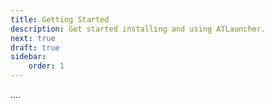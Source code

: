 ```yaml
---
title: Getting Started
description: Get started installing and using ATLauncher.
next: true
draft: true
sidebar:
    order: 1
---
```


....